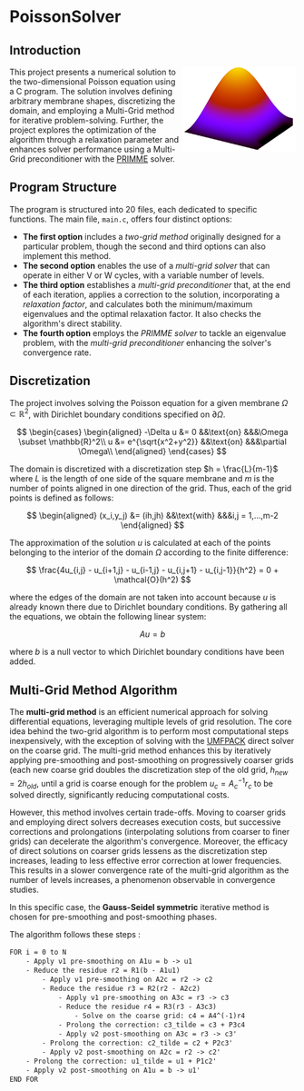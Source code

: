 # PoissonSolver

## Introduction
<img src="results/vecteurPropreLogo.png" width="200" align="right">
This project presents a numerical solution to the two-dimensional Poisson equation using a C program. The solution involves defining arbitrary membrane shapes, discretizing the domain, and employing a Multi-Grid method for iterative problem-solving. Further, the project explores the optimization of the algorithm through a relaxation parameter and enhances solver performance using a Multi-Grid preconditioner with the <a href="https://www.cs.wm.edu/~andreas/software/">PRIMME</a> solver.

## Program Structure
The program is structured into 20 files, each dedicated to specific functions. The main file, `main.c`, offers four distinct options:

- **The first option** includes a *two-grid method* originally designed for a particular problem, though the second and third options can also implement this method.
- **The second option** enables the use of a *multi-grid solver* that can operate in either V or W cycles, with a variable number of levels.
- **The third option** establishes a *multi-grid preconditioner* that, at the end of each iteration, applies a correction to the solution, incorporating a *relaxation factor*, and calculates both the minimum/maximum eigenvalues and the optimal relaxation factor. It also checks the algorithm's direct stability.
- **The fourth option** employs the *PRIMME solver* to tackle an eigenvalue problem, with the *multi-grid preconditioner* enhancing the solver's convergence rate.

## Discretization
The project involves solving the Poisson equation for a given membrane $\Omega \subset \mathbb{R}^2$, with Dirichlet boundary conditions specified on $\partial \Omega$.

$$
\begin{cases}
  \begin{aligned} 
    -\Delta u &= 0 &&\text{on} &&&\Omega \subset \mathbb{R}^2\\ 
    u &= e^{\sqrt{x^2+y^2}} &&\text{on} &&&\partial \Omega\\ 
  \end{aligned}
\end{cases}
$$

The domain is discretized with a discretization step $h = \frac{L}{m-1}$ where $L$ is the length of one side of the square membrane and $m$ is the number of points aligned in one direction of the grid. Thus, each of the grid points is defined as follows:

$$
\begin{aligned}
    (x_i,y_j) &= (ih,jh) &&\text{with} &&&i,j = 1,...,m-2
\end{aligned}
$$

The approximation of the solution $u$ is calculated at each of the points belonging to the interior of the domain $\Omega$ according to the finite difference:

$$
    \frac{4u_{i,j} - u_{i+1,j} - u_{i-1,j} - u_{i,j+1} - u_{i,j-1}}{h^2} = 0 + \mathcal{O}(h^2)
$$

where the edges of the domain are not taken into account because $u$ is already known there due to Dirichlet boundary conditions.
By gathering all the equations, we obtain the following linear system:

$$
    Au = b
$$

where $b$ is a null vector to which Dirichlet boundary conditions have been added.

## Multi-Grid Method Algorithm
The **multi-grid method** is an efficient numerical approach for solving differential equations, leveraging multiple levels of grid resolution. The core idea behind the two-grid algorithm is to perform most computational steps inexpensively, with the exception of solving with the <a href="https://people.engr.tamu.edu/davis/research.html">UMFPACK</a> direct solver on the coarse grid. The multi-grid method enhances this by iteratively applying pre-smoothing and post-smoothing on progressively coarser grids (each new coarse grid doubles the discretization step of the old grid, $h_{new} = 2 h_{old}$, until a grid is coarse enough for the problem $u_c = A_c^{-1} r_c$ to be solved directly, significantly reducing computational costs.

However, this method involves certain trade-offs. Moving to coarser grids and employing direct solvers decreases execution costs, but successive corrections and prolongations (interpolating solutions from coarser to finer grids) can decelerate the algorithm's convergence. Moreover, the efficacy of direct solutions on coarser grids lessens as the discretization step increases, leading to less effective error correction at lower frequencies. This results in a slower convergence rate of the multi-grid algorithm as the number of levels increases, a phenomenon observable in convergence studies.

In this specific case, the **Gauss-Seidel symmetric** iterative method is chosen for pre-smoothing and post-smoothing phases.

The algorithm follows these steps :
```pseudo
FOR i = 0 to N
    - Apply ν1 pre-smoothing on A1u = b -> u1
    - Reduce the residue r2 = R1(b - A1u1)
        - Apply ν1 pre-smoothing on A2c = r2 -> c2
        - Reduce the residue r3 = R2(r2 - A2c2)
            - Apply ν1 pre-smoothing on A3c = r3 -> c3
            - Reduce the residue r4 = R3(r3 - A3c3)
                - Solve on the coarse grid: c4 = A4^(-1)r4
            - Prolong the correction: c3_tilde = c3 + P3c4
            - Apply ν2 post-smoothing on A3c = r3 -> c3'
        - Prolong the correction: c2_tilde = c2 + P2c3'
        - Apply ν2 post-smoothing on A2c = r2 -> c2'
    - Prolong the correction: u1_tilde = u1 + P1c2'
    - Apply ν2 post-smoothing on A1u = b -> u1'
END FOR

